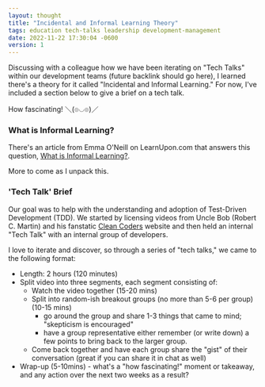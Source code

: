 ```yaml
---
layout: thought
title: "Incidental and Informal Learning Theory"
tags: education tech-talks leadership development-management
date: 2022-11-22 17:30:04 -0600
version: 1
---
```


Discussing with a colleague how we have been iterating on "Tech Talks" within our development teams (future backlink should go here), I learned there's a theory for it called "Incidental and Informal Learning." For now, I've included a section below to give a brief on a tech talk.

How fascinating! ＼(๏◡๏)／

### What is Informal Learning?

There's an article from Emma O'Neill on LearnUpon.com that answers this question, [What is Informal Learning?](https://www.learnupon.com/blog/informal-learning/).

More to come as I unpack this.

### 'Tech Talk' Brief

Our goal was to help with the understanding and adoption of Test-Driven Development (TDD). We started by licensing videos from Uncle Bob (Robert C. Martin) and his fanstatic [Clean Coders](https://cleancoders.com) website and then held an internal "Tech Talk" with an internal group of developers.

I love to iterate and discover, so through a series of "tech talks," we came to the following format:

- Length: 2 hours (120 minutes)
- Split video into three segments, each segment consisting of:
  - Watch the video together (15-20 mins)
  - Split into random-ish breakout groups (no more than 5-6 per group) (10-15 mins)
    - go around the group and share 1-3 things that came to mind; "skepticism is encouraged"
    - have a group representative either remember (or write down) a few points to bring back to the larger group.
  - Come back together and have each group share the "gist" of their conversation (great if you can share it in chat as well)
- Wrap-up (5-10mins) - what's a "how fascinating!" moment or takeaway, and any action over the next two weeks as a result?
